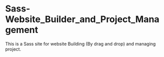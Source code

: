 # Sass-Website_Builder_and_Project_Management
This is a Sass site for website Building (By drag and drop) and managing project.
